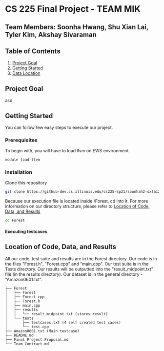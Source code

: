 # CS 225 Final Project - TEAM MIK
## Team Members: Soonha Hwang, Shu Xian Lai, Tyler Kim, Akshay Sivaraman

## Table of Contents</br>
<ol>
  <li>
    <a href=#project-goal>Project Goal</a>
  </li>
  <li>
    <a href=#getting-started>Getting Started</a>
  </li>
  <li>
    <a href=#Location> Data Location</a>
  </li>
</ol>
  
## Project Goal
asd

## Getting Started
You can follow few easy steps to execute our project.

### Prerequisites
To begin with, you will have to load llvm on EWS environment.

```sh
module load llvm
```


### Installation

Clone this repository
```sh
git clone https://github-dev.cs.illinois.edu/cs225-sp21/soonhah2-sxlai2-tkim139-abs7.git
```
Because our execution file is located inside /Forest, cd into it. For more information on our directory structure, please refer to <a href=#Location>Location of Code, Data, and Results</a>
```sh
cd Forest
```

#### Executing testcases


## Location of Code, Data, and Results
All our code, test suite and results are in the Forest directory. Our code is in the files "Forest.h", "Forest.cpp" and "main.cpp". Our test suite is in the Tests directory. Our results will be outputted into the "result_midpoint.txt" file (in the results directory). Our dataset is in the general directory - "Amazon0601.txt". 
```
├── Forest
│   ├── Forest
│   ├── Forest.cpp
│   ├── Forest.h
│   ├── main.cpp
│   ├── results
│   │   └── result_midpoint.txt (stores result)
│   └── tests
│       ├── testcases.txt (4 self created test cases)
│       └── test.cpp
├── Amazon0601.txt (Main testcase)
├── README.md
├── Final Project Proposal.md
└── Team_Contract.md
```
